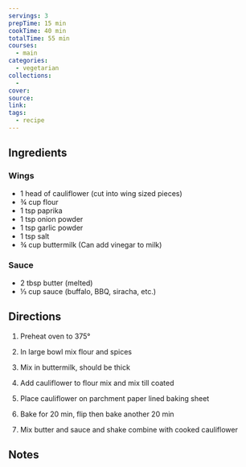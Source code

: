 ```yaml
---
servings: 3
prepTime: 15 min
cookTime: 40 min
totalTime: 55 min
courses:
  - main
categories:
  - vegetarian
collections:
  -
cover:
source:
link:
tags:
  - recipe
---
```





## Ingredients

### Wings

- 1 head of cauliflower (cut into wing sized pieces)
- ¾ cup flour
- 1 tsp paprika
- 1 tsp onion powder
- 1 tsp garlic powder
- 1 tsp salt
- ¾ cup buttermilk (Can add vinegar to milk)

### Sauce

- 2 tbsp butter (melted)
- ⅓ cup sauce (buffalo, BBQ, siracha, etc.)


## Directions

1. Preheat oven to 375°

2. In large bowl mix flour and spices

3. Mix in buttermilk, should be thick

4. Add cauliflower to flour mix and mix till coated

5. Place cauliflower on parchment paper lined baking sheet

6. Bake for 20 min, flip then bake another 20 min

7. Mix butter and sauce and shake combine with cooked cauliflower


## Notes